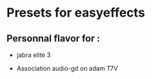 # Presets for easyeffects

## **Personnal** flavor for : 

- jabra elite 3

- Association audio-gd on adam T7V

